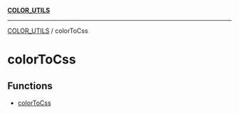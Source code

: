[**COLOR_UTILS**](../README.md)

***

[COLOR_UTILS](../README.md) / colorToCss

# colorToCss

## Functions

- [colorToCss](functions/colorToCss.md)
